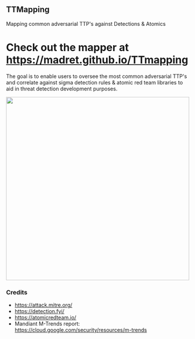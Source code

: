 ## TTMapping
Mapping common adversarial TTP's against Detections & Atomics

# Check out the mapper at https://madret.github.io/TTmapping
The goal is to enable users to oversee the most common adversarial TTP's and correlate against sigma detection rules & atomic red team libraries to aid in threat detection development purposes.

<img src="https://github.com/madret/TTmapping/assets/56820649/2c77840a-bb02-4e24-a1ee-2c9dfc5bfea5" width="500">

### Credits
- https://attack.mitre.org/
- https://detection.fyi/
- https://atomicredteam.io/
- Mandiant M-Trends report: https://cloud.google.com/security/resources/m-trends
